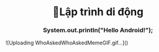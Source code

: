 
<h1 align="center">👋Lập trình di động</h1>
<h3 align="center">System.out.println("Hello Android!");</h3>
![Uploading WhoAskedWhoAskedMemeGIF.gif…]()
